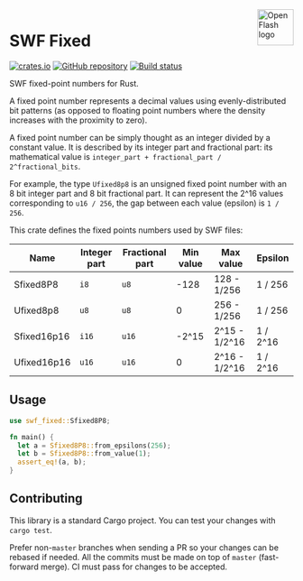 <a href="https://github.com/open-flash/open-flash">
    <img src="https://raw.githubusercontent.com/open-flash/open-flash/master/logo.png"
    alt="Open Flash logo" title="Open Flash" align="right" width="64" height="64" />
</a>

# SWF Fixed

[![crates.io](https://img.shields.io/crates/v/swf-fixed.svg?maxAge=86400)](https://crates.io/crates/swf-fixed)
[![GitHub repository](https://img.shields.io/badge/Github-open--flash%2Frust--swf--fixed-blue.svg?maxAge=86400)](https://github.com/open-flash/rust-swf-fixed)
[![Build status](https://img.shields.io/travis/open-flash/rust-swf-fixed/master.svg?maxAge=86400)](https://travis-ci.org/open-flash/rust-swf-fixed)

SWF fixed-point numbers for Rust.

A fixed point number represents a decimal values using evenly-distributed bit
patterns (as opposed to floating point numbers where the density increases with
the proximity to zero).

A fixed point number can be simply thought as an integer divided by a constant value.
It is described by its integer part and fractional part:
its mathematical value is `integer_part + fractional_part / 2^fractional_bits`.

For example, the type `Ufixed8p8` is an unsigned fixed point number with an
8 bit integer part and 8 bit fractional part. It can represent the 2^16 values
corresponding to `u16 / 256`, the gap between each value (epsilon) is `1 / 256`.

This crate defines the fixed points numbers used by SWF files:

| Name        | Integer part | Fractional part | Min value | Max value     | Epsilon  |
|-------------|--------------|-----------------|-----------|---------------|----------|
| Sfixed8P8   | `i8`         | `u8`            | -128      | 128 - 1/256   | 1 / 256  |
| Ufixed8p8   | `u8`         | `u8`            | 0         | 256 - 1/256   | 1 / 256  |
| Sfixed16p16 | `i16`        | `u16`           | -2^15     | 2^15 - 1/2^16 | 1 / 2^16 |
| Ufixed16p16 | `u16`        | `u16`           | 0         | 2^16 - 1/2^16 | 1 / 2^16 |

## Usage

```rust
use swf_fixed::Sfixed8P8;

fn main() {
  let a = Sfixed8P8::from_epsilons(256);
  let b = Sfixed8P8::from_value(1);
  assert_eq!(a, b);
}
```

## Contributing

This library is a standard Cargo project. You can test your changes with
`cargo test`.

Prefer non-`master` branches when sending a PR so your changes can be rebased if
needed. All the commits must be made on top of `master` (fast-forward merge).
CI must pass for changes to be accepted.
